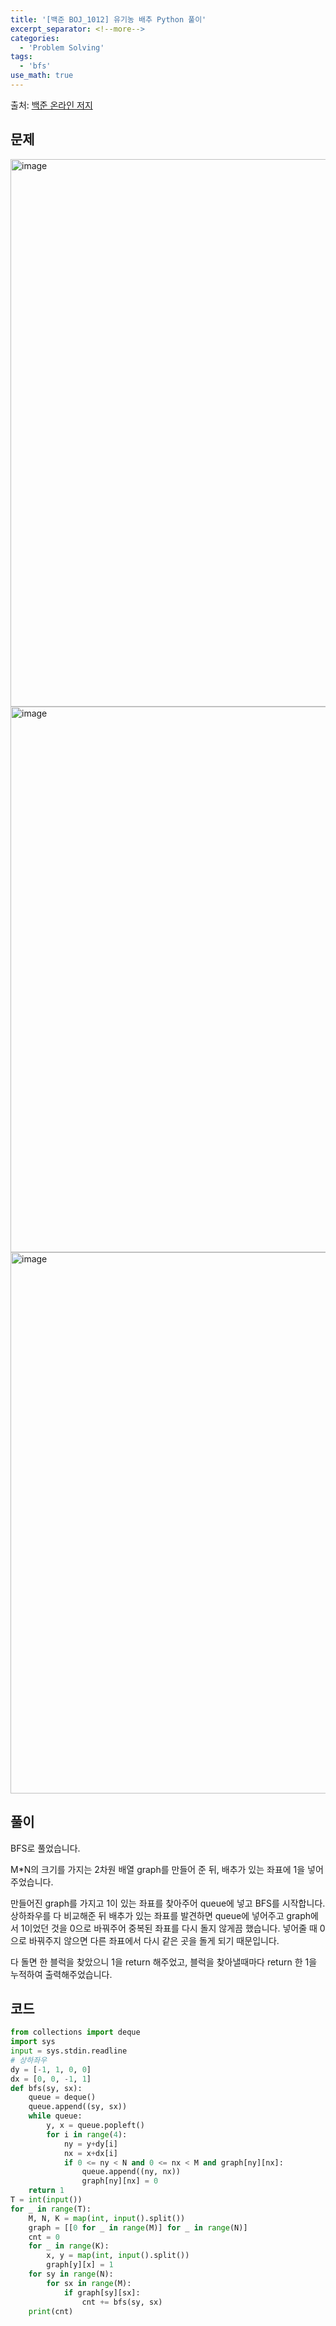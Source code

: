 ```yaml
---
title: '[백준 BOJ_1012] 유기농 배추 Python 풀이'
excerpt_separator: <!--more-->
categories:
  - 'Problem Solving'
tags:
  - 'bfs'
use_math: true
---
```


출처: [백준 온라인 저지](https://www.acmicpc.net/problem/1012)

## 문제

<img width="876" alt="image" src="https://user-images.githubusercontent.com/59808674/167134785-d14f9dfd-07bb-483a-a90b-d513f2ea8a19.png">
<img width="873" alt="image" src="https://user-images.githubusercontent.com/59808674/167134838-34fb608d-f261-4373-90c4-7ef7859513da.png">
<img width="866" alt="image" src="https://user-images.githubusercontent.com/59808674/167134884-b063a369-6a1b-44e0-83dd-218148ee1b52.png">

## 풀이  

BFS로 풀었습니다.  

M*N의 크기를 가지는 2차원 배열 graph를 만들어 준 뒤, 배추가 있는 좌표에 1을 넣어주었습니다.

만들어진 graph를 가지고 1이 있는 좌표를 찾아주어 queue에 넣고 BFS를 시작합니다.  
상하좌우를 다 비교해준 뒤 배추가 있는 좌표를 발견하면 queue에 넣어주고 graph에서 1이었던 것을 0으로 바꿔주어 중복된 좌표를 다시 돌지 않게끔 했습니다. 넣어줄 때 0으로 바꿔주지 않으면 다른 좌표에서 다시 같은 곳을 돌게 되기 때문입니다.

다 돌면 한 블럭을 찾았으니 1을 return 해주었고, 블럭을 찾아낼때마다 return 한 1을 누적하여 출력해주었습니다. 

## 코드  
```python
from collections import deque
import sys
input = sys.stdin.readline
# 상하좌우
dy = [-1, 1, 0, 0]
dx = [0, 0, -1, 1]
def bfs(sy, sx):
    queue = deque()
    queue.append((sy, sx))
    while queue:
        y, x = queue.popleft()
        for i in range(4):
            ny = y+dy[i]
            nx = x+dx[i]
            if 0 <= ny < N and 0 <= nx < M and graph[ny][nx]:
                queue.append((ny, nx))
                graph[ny][nx] = 0
    return 1
T = int(input())
for _ in range(T):
    M, N, K = map(int, input().split())
    graph = [[0 for _ in range(M)] for _ in range(N)]
    cnt = 0
    for _ in range(K):
        x, y = map(int, input().split())
        graph[y][x] = 1
    for sy in range(N):
        for sx in range(M):
            if graph[sy][sx]:
                cnt += bfs(sy, sx)
    print(cnt)
```
